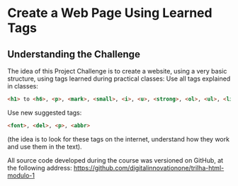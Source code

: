 # Create a Web Page Using Learned Tags

## Understanding the Challenge
 
The idea of this Project Challenge is to create a website, using a very basic structure, using tags learned during practical classes: 
Use all tags explained in classes: 
```html
<h1> to <h6>, <p>, <mark>, <small>, <i>, <u>, <strong>, <ol>, <ul>, <li >, <a>, <hr>, <sub>, <sup>, <blockquote>;
```

Use new suggested tags:
```html
<font>, <del>, <p>, <abbr>
```
(the idea is to look for these tags on the internet, understand how they work and use them in the text).

All source code developed during the course was versioned on GitHub, at the following address: https://github.com/digitalinnovationone/trilha-html-modulo-1